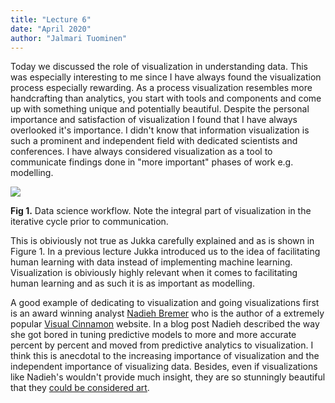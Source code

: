 ```yaml
---
title: "Lecture 6"
date: "April 2020"
author: "Jalmari Tuominen"
---
```


Today we discussed the role of visualization in understanding data. This was especially interesting to me since I have always found the visualization process especially rewarding. As a process visualization resembles more handcrafting than analytics, you start with tools and components and come up with something unique and potentially beautiful. Despite the personal importance and satisfaction of visualization I found that I have always overlooked it's importance. I didn't know that information visualization is such a prominent and independent field with dedicated scientists and conferences. I have always considered visualization as a tool to communicate findings done in "more important" phases of work e.g. modelling.

![](https://www.researchgate.net/profile/Jake_Kaupp/publication/315969248/figure/fig2/AS:613978556350465@1523395303039/Data-Science-Workflow-githubcom-rstudio-RStartHere.png)

**Fig 1.** Data science workflow. Note the integral part of visualization in the iterative cycle prior to communication.

This is obiviously not true as Jukka carefully explained and as is shown in Figure 1. In a previous lecture Jukka introduced us to the idea of facilitating human learning with data instead of implementing machine learning. Visualization is obiviously highly relevant when it comes to facilitating human learning and as such it is as important as modelling.

A good example of dedicating to visualization and going visualizations first is an award winning analyst [Nadieh Bremer](https://www.visualcinnamon.com/about) who is the author of a extremely popular [Visual Cinnamon](https://www.visualcinnamon.com/) website. In a blog post Nadieh described the way she got bored in tuning predictive models to more and more accurate percent by percent and moved from predictive analytics to visualization. I think this is anecdotal to the increasing importance of visualization and the independent importance of visualizing data. Besides, even if visualizations like Nadieh's wouldn't provide much insight, they are so stunningly beautiful that they [could be considered art](https://www.visualcinnamon.com/portfolio/new-york-times-digital-trackers).
